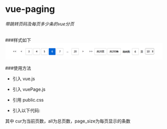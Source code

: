 # vue-paging
<h6>带跳转页码及每页多少条的vue分页</h6>

###样式如下
<img src="pagepic.png">

###使用方法
*  引入 vue.js
*  引入 vuePage.js
*  引用 public.css
*  引入以下代码:


    <div class="page clearfix">
           <vue-nav :total_count="total_count" :cur="cur" :all="all" :page_size="page_size" v-on:btnclick="listens" ></vue-nav>
     </div>

其中 cur为当前页数，all为总页数，page_size为每页显示的条数